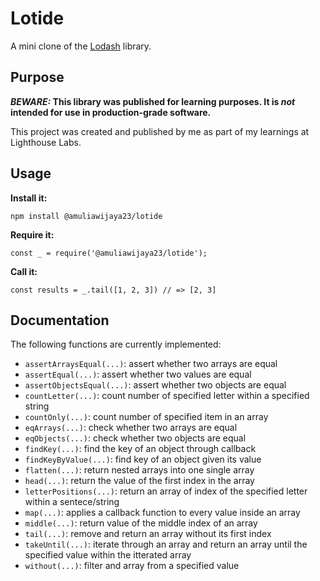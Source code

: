 # Lotide

A mini clone of the [Lodash](https://lodash.com) library.

## Purpose

**_BEWARE:_ This library was published for learning purposes. It is _not_ intended for use in production-grade software.**

This project was created and published by me as part of my learnings at Lighthouse Labs. 

## Usage

**Install it:**

`npm install @amuliawijaya23/lotide`

**Require it:**

`const _ = require('@amuliawijaya23/lotide');`

**Call it:**

`const results = _.tail([1, 2, 3]) // => [2, 3]`

## Documentation

The following functions are currently implemented:

* `assertArraysEqual(...)`: assert whether two arrays are equal
* `assertEqual(...)`: assert whether two values are equal
* `assertObjectsEqual(...)`: assert whether two objects are equal
* `countLetter(...)`: count number of specified letter within a specified string
* `countOnly(...)`: count number of specified item in an array
* `eqArrays(...)`: check whether two arrays are equal
* `eqObjects(...)`: check whether two objects are equal
* `findKey(...)`: find the key of an object through callback
* `findKeyByValue(...)`: find key of an object given its value
* `flatten(...)`: return nested arrays into one single array
* `head(...)`: return the value of the first index in the array
* `letterPositions(...)`: return an array of index of the specified letter within a sentece/string
* `map(...)`: applies a callback function to every value inside an array
* `middle(...)`: return value of the middle index of an array
* `tail(...)`: remove and return an array without its first index
* `takeUntil(...)`: iterate through an array and return an array until the specified value within the itterated array
* `without(...)`: filter and array from a specified value
